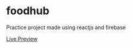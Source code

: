 # foodhub
Practice project made using reactjs and firebase

[Live Preview](https://hungry-foodhub.netlify.app/)
